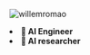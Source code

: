 <p align="left"> <img src="https://komarev.com/ghpvc/?username=willemromao&label=Profile%20views&color=0e75b6&style=flat" alt="willemromao" /> </p

- **🤖 AI Engineer**
- **🔬 AI researcher**

